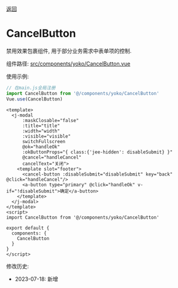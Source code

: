 [返回](../)

# CancelButton

禁用效果包裹组件, 用于部分业务需求中表单项的控制.

组件路径: [src/components/yoko/CancelButton.vue](https://github.com/yoko-murasame/ant-design-vue-jeecg/blob/yoko/src/components/yoko/CancelButton.vue)

使用示例:
```js
// 在main.js全局注册
import CancelButton from '@/components/yoko/CancelButton'
Vue.use(CancelButton)
```

```vue
<template>
  <j-modal
      :maskClosable="false"
      :title="title"
      :width="width"
      :visible="visible"
      switchFullscreen
      @ok="handleOk"
      :okButtonProps="{ class:{'jee-hidden': disableSubmit} }"
      @cancel="handleCancel"
      cancelText="关闭">
    <template slot="footer">
      <cancel-button :disableSubmit="disableSubmit" key="back" @click="handleCancel"/>
      <a-button type="primary" @click="handleOk" v-if="!disableSubmit">确定</a-button>
    </template>
  </j-modal>
</template>
<script>
import CancelButton from '@/components/yoko/CancelButton'

export default {
  components: {
    CancelButton
  }
}
</script>
```

修改历史:
* 2023-07-18: 新增
